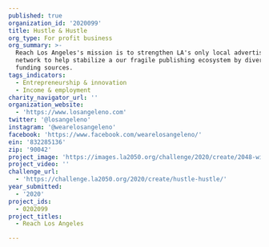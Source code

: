 ```yaml
---
published: true
organization_id: '2020099'
title: Hustle & Hustle
org_type: For profit business
org_summary: >-
  Reach Los Angeles's mission is to strengthen LA's only local advertising
  network to help stabilize a our fragile publishing ecosystem by diversifying
  funding sources.
tags_indicators:
  - Entrepreneurship & innovation
  - Income & employment
charity_navigator_url: ''
organization_website:
  - 'https://www.losangeleno.com'
twitter: '@losangeleno'
instagram: '@wearelosangeleno'
facebook: 'https://www.facebook.com/wearelosangeleno/'
ein: '832285136'
zip: '90042'
project_image: 'https://images.la2050.org/challenge/2020/create/2048-wide/hustle-hustle.jpg'
project_video: ''
challenge_url:
  - 'https://challenge.la2050.org/2020/create/hustle-hustle/'
year_submitted:
  - '2020'
project_ids:
  - 0202099
project_titles:
  - Reach Los Angeles

---
```

